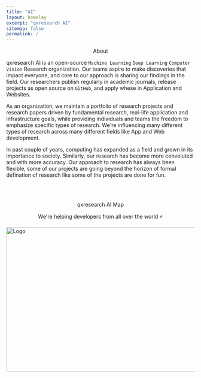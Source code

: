 ```yaml
---
title: "AI"
layout: homelay
excerpt: "qxresearch AI"
sitemap: false
permalink: /
---
```

<p align="center">
  About
</p>

qxresearch AI is an open-source `Machine Learning` `Deep Learning` `Computer Vision` Research organization. Our teams aspire to make discoveries that impact everyone, and core to our approach is sharing our findings in the field. Our researchers publish regularly in academic journals, release projects as open source on `GitHub`, and apply whese in Application and Websites.

As an organization, we maintain a portfolio of research projects and research papers driven by fundamental research, real-life application and infrastructure goals, while providing individuals and teams the freedom to emphasize specific types of research. We're influencing many different types of research across many different fields like App and Web development.

In past couple of years, computing has expanded as a field and grown in its importance to society. Similarly, our research has become more convoluted and with more accuracy. Our approach to research has always been flexible, some of our projects are going beyond the horizon of formal defination of research like some of the projects are done for fun. 

<br>
<br>

<p align="center">
  qxresearch AI Map
</p>
 
 
 <p align="center">
   We're helping developers from all over the world ⚡
</p>

<p>
  <a href="https://www.youtube.com/channel/UCX7oe66V8zyFpAJyMfPL9VA">
    <img src="https://raw.githubusercontent.com/qxresearch/qxresearch.github.io/main/images/Delete/map%20qx.png" alt="Logo" width="622" height="386">
  </a>
</p>

<br>
<br>
